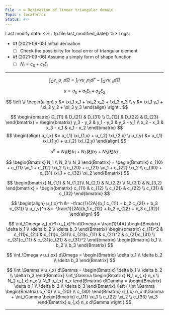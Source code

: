 ```yaml
---
File  : ∞ Derivation of linear triangular domain
Topic : localerror
Status: #✏️
---
```

Last modify data: <%+ tp.file.last_modified_date() %>
Logs: 
-  #❗️ (2021-09-05) Initial derivation
	- [ ] Check the possibility for local error of triangular element
- #❗️ (2021-09-06) Assume a simply form of shape function
	- [ ] $N_i = c_0 + c_1 \xi_i$
---
$$
\int_\Omega v_{,i} u_{,i} d\Omega = \int_\Gamma v u_{,i} n_i d\Gamma - \int_\Omega v u_{,ii} d\Omega
$$

$$
u = a_0 + a_1 \xi_1 + a_2 \xi_2
$$

$$
\left \{
\begin{align}
    x &= \xi_1 x_1 + \xi_2 x_2 + \xi_3 x_3 \\
    y &= \xi_1 y_1 + \xi_2 y_2 + \xi_3 y_3
\end{align}
\right .
$$

$$
\begin{bmatrix}
    D_{11} & D_{21} & D_{31} \\
    D_{12} & D_{22} & D_{23}
\end{bmatrix} =
\begin{bmatrix}
    y_3 - y_2 & y_1 - y_3 & y_2 - y_1 \\
    x_2 - x_3 & x_3 - x_1 & x_1 - x_2
\end{bmatrix} 
$$
$$
\begin{align}
    u_{,x} &= u_{,1} \xi_{1,x} + u_{,2} \xi_{2,x} \\
    u_{,y} &= u_{,1} \xi_{1,y} + u_{,2} \xi_{2,y}
\end{align}
$$

$$
u^h = N_1(\bm{\xi}) b_1 + N_2(\bm{\xi}) b_2 + N_3(\bm{\xi}) b_3
$$

$$
\begin{Bmatrix}
    N_1 \\ N_2 \\ N_3
\end{Bmatrix} =
\begin{Bmatrix}
    c_{10} + c_{11} \xi_1 + c_{12} \xi_2 \\
    c_{20} + c_{21} \xi_1 + c_{22} \xi_2 \\
    c_{30} + c_{31} \xi_1 + c_{32} \xi_2
\end{Bmatrix} 
$$

$$
\begin{bmatrix}
    N_{1,1} & N_{1,2}\\ N_{2,1} & N_{2,2} \\ N_{3,1} & N_{3,2}
\end{bmatrix} =
\begin{bmatrix}
    c_{11} & c_{12} \\
    c_{21} & c_{22} \\
    c_{31} & c_{32}
\end{bmatrix} 
$$

$$
\begin{align}
    u_{,x}^h &= -\frac{1}{2A}(b_1 c_{11} + b_2 c_{21} + b_3 c_{31}) \\
    u_{,y}^h &= -\frac{1}{2A}(b_1 c_{12} + b_2 c_{22} + b_3 c_{32})
\end{align}
$$

$$
\int_\Omega v_{,x}^h u_{,x}^h d\Omega = \frac{1}{4A}
\begin{Bmatrix}
    \delta b_1 \\ \delta b_2 \\ \delta b_3
\end{Bmatrix} 
\begin{bmatrix}
    c_{11}^2 & c_{11}c_{21} & c_{11}c_{31}\\
    c_{21}c_{11} & c_{21}^2 & c_{21}c_{31} \\
    c_{31}c_{11} & c_{31}c_{21} & c_{31}^2
\end{bmatrix} 
\begin{Bmatrix}
    b_1 \\ b_2 \\ b_3
\end{Bmatrix}
$$

$$
\int_\Omega v u_{,xx} d\Omega =
\begin{Bmatrix}
    \delta b_1 \\ \delta b_2 \\ \delta b_3
\end{Bmatrix} 
$$

$$
\int_\Gamma v u_{,x} d\Gamma = 
\begin{Bmatrix}
    \delta b_1 \\ \delta b_2 \\ \delta b_3
\end{Bmatrix} \int_\Gamma 
\begin{Bmatrix}
    N_1 u_{,x} n_x \\
    N_2 u_{,x} n_x \\
    N_3 u_{,x} n_x 
\end{Bmatrix} d\Gamma =
\begin{Bmatrix}
    \delta b_1 \\ \delta b_2 \\ \delta b_3
\end{Bmatrix} 
\left (
\int_\Gamma 
\begin{Bmatrix}
    c_{10} \\
    c_{20} \\
    c_{30} 
\end{Bmatrix} u_{,x} n_x d\Gamma + \int_\Gamma 
\begin{Bmatrix}
    c_{11} \xi_1 \\
    c_{22} \xi_2 \\
    c_{33} \xi_3
\end{Bmatrix} u_{,x} n_x d\Gamma
\right )
$$

---
